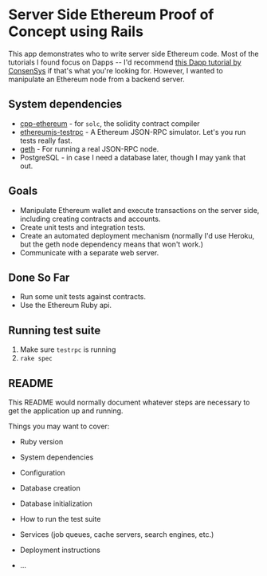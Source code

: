 # Server Side Ethereum Proof of Concept using Rails
This app demonstrates who to write server side Ethereum code. Most of the tutorials I 
found focus on Dapps -- I'd recommend [this Dapp tutorial by ConsenSys](https://medium.com/@ConsenSys/a-101-noob-intro-to-programming-smart-contracts-on-ethereum-695d15c1dab4#.9wq3jadqf) 
if that's what you're looking for. However, I wanted to manipulate an Ethereum node from
a backend server.


## System dependencies
 - [cpp-ethereum](https://github.com/ethereum/webthree-umbrella/wiki) - for `solc`, the solidity contract compiler
 - [ethereumjs-testrpc](https://www.npmjs.com/package/ethereumjs-testrpc) - A Ethereum JSON-RPC simulator. Let's you run 
  tests really fast.
 - [geth](https://github.com/ethereum/go-ethereum/wiki/geth) - For running a real JSON-RPC node.
 - PostgreSQL - in case I need a database later, though I may yank that out.
 
## Goals
 - Manipulate Ethereum wallet and execute transactions on the server side, including creating contracts and accounts.
 - Create unit tests and integration tests.
 - Create an automated deployment mechanism (normally I'd use Heroku, but the geth node dependency means that won't work.)
 - Communicate with a separate web server.

## Done So Far
 - Run some unit tests against contracts.
 - Use the Ethereum Ruby api.
 
## Running test suite
1. Make sure `testrpc` is running
2. `rake spec`






## README

This README would normally document whatever steps are necessary to get the
application up and running.

Things you may want to cover:

* Ruby version

* System dependencies

* Configuration

* Database creation                               

* Database initialization

* How to run the test suite

* Services (job queues, cache servers, search engines, etc.)

* Deployment instructions

* ...
